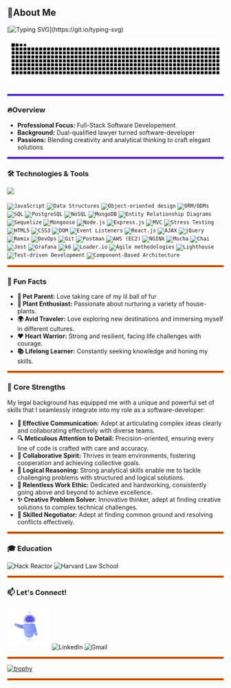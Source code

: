 ## :wave:About Me
[![Typing SVG](https://readme-typing-svg.demolab.com?font=Fira+Code&pause=1000&color=6833F7&width=800&lines=Hi+there!+I'm+Pallavi,+a+full-stack+software+developer!)](https://git.io/typing-svg) 
<div align="center">
  <picture>
    <source media="(prefers-color-scheme: dark)" srcset="https://github.com/Pallavi25Kishore/Pallavi25Kishore/raw/output/github-contribution-grid-snake-dark.svg">
    <img alt="github contribution grid snake" src="https://github.com/Pallavi25Kishore/Pallavi25Kishore/raw/output/github-contribution-grid-snake.svg" style="max-width: 100%;">
  </picture>
</div>
<hr style="border: 2px solid #6833F7;">

### :fire:Overview
- **Professional Focus:** Full-Stack Software Developement
- **Background:** Dual-qualified lawyer turned software-developer
- **Passions:** Blending creativity and analytical thinking to craft elegant solutions
  
<hr style="border: 2px solid #6833F7;">

### 🛠️ Technologies & Tools
<p>
  <a href="https://skillicons.dev">
    <img src="https://skillicons.dev/icons?i=js,html,css,jquery,react,tailwind,express,babel,jest,vscode,bash,git,github,aws,mongodb,mysql,nodejs,postgres,postman,sequelize,webpack,nginx&theme=light" />
  </a>
</p>

<p>
    <code><img width="4%" src="https://www.vectorlogo.zone/logos/javascript/javascript-icon.svg" alt="JavaScript"></code>
    <code><img width="4%" src="https://www.vectorlogo.zone/logos/datastructuresalgorithms/datastructuresalgorithms-icon.svg" alt="Data Structures"></code>
    <code><img width="4%" src="https://www.vectorlogo.zone/logos/objectorienteddesign/objectorienteddesign-icon.svg" alt="Object-oriented design"></code>
    <code><img width="4%" src="https://www.vectorlogo.zone/logos/ormodms/ormodms-icon.svg" alt="ORM/ODMs"></code>
    <code><img width="4%" src="https://www.vectorlogo.zone/logos/sql/sql-icon.svg" alt="SQL"></code>
    <code><img width="4%" src="https://www.vectorlogo.zone/logos/postgresql/postgresql-icon.svg" alt="PostgreSQL"></code>
    <code><img width="4%" src="https://www.vectorlogo.zone/logos/nosql/nosql-icon.svg" alt="NoSQL"></code>
    <code><img width="4%" src="https://www.vectorlogo.zone/logos/mongodb/mongodb-icon.svg" alt="MongoDB"></code>
    <code><img width="4%" src="https://www.vectorlogo.zone/logos/entityrelationshipdiagram/entityrelationshipdiagram-icon.svg" alt="Entity Relationship Diagrams"></code>
    <code><img width="4%" src="https://www.vectorlogo.zone/logos/sequelize/sequelize-icon.svg" alt="Sequelize"></code>
    <code><img width="4%" src="https://www.vectorlogo.zone/logos/mongoose/mongoose-icon.svg" alt="Mongoose"></code>
    <code><img width="4%" src="https://www.vectorlogo.zone/logos/nodejs/nodejs-icon.svg" alt="Node.js"></code>
    <code><img width="4%" src="https://www.vectorlogo.zone/logos/expressjs/expressjs-icon.svg" alt="Express.js"></code>
    <code><img width="4%" src="https://www.vectorlogo.zone/logos/mvc/mvc-icon.svg" alt="MVC"></code>
    <code><img width="4%" src="https://www.vectorlogo.zone/logos/stresstesting/stresstesting-icon.svg" alt="Stress Testing"></code>
    <code><img width="4%" src="https://www.vectorlogo.zone/logos/w3_html5/w3_html5-icon.svg" alt="HTML5"></code>
    <code><img width="4%" src="https://www.vectorlogo.zone/logos/css3/css3-icon.svg" alt="CSS3"></code>
    <code><img width="4%" src="https://www.vectorlogo.zone/logos/dom/dom-icon.svg" alt="DOM"></code>
    <code><img width="4%" src="https://www.vectorlogo.zone/logos/eventlisteners/eventlisteners-icon.svg" alt="Event Listeners"></code>
    <code><img width="4%" src="https://www.vectorlogo.zone/logos/reactjs/reactjs-icon.svg" alt="React.js"></code>
    <code><img width="4%" src="https://www.vectorlogo.zone/logos/ajax/ajax-icon.svg" alt="AJAX"></code>
    <code><img width="4%" src="https://www.vectorlogo.zone/logos/jquery/jquery-icon.svg" alt="jQuery"></code>
    <code><img width="4%" src="https://www.vectorlogo.zone/logos/remix/remix-icon.svg" alt="Remix"></code>
    <code><img width="4%" src="https://www.vectorlogo.zone/logos/devops/devops-icon.svg" alt="DevOps"></code>
    <code><img width="4%" src="https://www.vectorlogo.zone/logos/git-scm/git-scm-icon.svg" alt="Git"></code>
    <code><img width="4%" src="https://www.vectorlogo.zone/logos/postman/postman-icon.svg" alt="Postman"></code>
    <code><img width="4%" src="https://www.vectorlogo.zone/logos/amazon_aws/amazon_aws-icon.svg" alt="AWS (EC2)"></code>
    <code><img width="4%" src="https://www.vectorlogo.zone/logos/nginx/nginx-icon.svg" alt="NGINX"></code>
    <code><img width="4%" src="https://www.vectorlogo.zone/logos/mochajs/mochajs-icon.svg" alt="Mocha"></code>
    <code><img width="4%" src="https://www.vectorlogo.zone/logos/chaijs/chaijs-icon.svg" alt="Chai"></code>
    <code><img width="4%" src="https://www.vectorlogo.zone/logos/jest/jest-icon.svg" alt="Jest"></code>
    <code><img width="4%" src="https://www.vectorlogo.zone/logos/grafana/grafana-icon.svg" alt="Grafana"></code>
    <code><img width="4%" src="https://www.vectorlogo.zone/logos/k6io/k6io-icon.svg" alt="k6"></code>
    <code><img width="4%" src="https://www.vectorlogo.zone/logos/loaderio/loaderio-icon.svg" alt="Loader.io"></code>
    <code><img width="4%" src="https://www.vectorlogo.zone/logos/agilemethodology/agilemethodology-icon.svg" alt="Agile methodologies"></code>
    <code><img width="4%" src="https://www.vectorlogo.zone/logos/lighthouse/lighthouse-icon.svg" alt="Lighthouse"></code>
    <code><img width="4%" src="https://www.vectorlogo.zone/logos/testdrivendevelopment/testdrivendevelopment-icon.svg" alt="Test-driven Development"></code>
    <code><img width="4%" src="https://www.vectorlogo.zone/logos/componentbasedarchitecture/componentbasedarchitecture-icon.svg" alt="Component-Based Architecture"></code>
</p>

<hr style="border: 2px solid #ff6600;">

### 🎉 Fun Facts
- **🐾 Pet Parent:** Love taking care of my lil ball of fur
- **🌿 Plant Enthusiast:** Passionate about nurturing a variety of house-plants.
- **🌍 Avid Traveler:** Love exploring new destinations and immersing myself in different cultures.
- **❤️ Heart Warrior:** Strong and resilient, facing life challenges with courage.
- **📚 Lifelong Learner:** Constantly seeking knowledge and honing my skills.

<hr style="border: 2px solid #ff6600;">

### 🌟 Core Strengths
My legal background has equipped me with a unique and powerful set of skills that I seamlessly integrate into my role as a software-developer:
- **💬 Effective Communication:** Adept at articulating complex ideas clearly and collaborating effectively with diverse teams.
- **🔍 Meticulous Attention to Detail:** Precision-oriented, ensuring every line of code is crafted with care and accuracy.
- **🤝 Collaborative Spirit:** Thrives in team environments, fostering cooperation and achieving collective goals.
- **🧠 Logical Reasoning:** Strong analytical skills enable me to tackle challenging problems with structured and logical solutions.
- **💪 Relentless Work Ethic:** Dedicated and hardworking, consistently going above and beyond to achieve excellence.
- **✨ Creative Problem Solver:** Innovative thinker, adept at finding creative solutions to complex technical challenges.
- **🤝 Skilled Negotiator:** Adept at finding common ground and resolving conflicts effectively.

<hr style="border: 2px solid #ff6600;">

### 🎓 Education
<p>
  <img src="https://img.shields.io/badge/Hack%20Reactor-black?style=for-the-badge" alt="Hack Reactor" />
  <img src="https://img.shields.io/badge/Harvard%20Law%20School-black?style=for-the-badge" alt="Harvard Law School" />
</p>

<hr style="border: 2px solid #ff6600;">

### 📫 Let's Connect!

<p>
  <img src="./Animation - 1722528065159.gif" alt="Cute Robot Animation" height="100">
  <a href="https://www.linkedin.com/in/pallavi-kishore-46251726/" style="text-decoration: none;">
    <img src="https://img.shields.io/badge/linkedin-black?style=for-the-badge&logo=linkedin" alt="LinkedIn" />
  </a>
  <a href="mailto:Pallavi25Kishore@gmail.com" style="text-decoration: none;">
    <img src="https://img.shields.io/badge/gmail-black?style=for-the-badge&logo=gmail" alt="Gmail" />
  </a>
</p>

<hr style="border: 2px solid #ff6600;">

[![trophy](https://github-profile-trophy.vercel.app/?username=Pallavi25Kishore&theme=discord&title=-Stars,-Followers,-Experience,-Issues)](https://github.com/ryo-ma/github-profile-trophy) 

<hr style="border: 2px solid #ff6600;">


